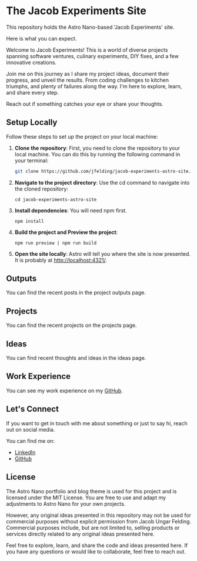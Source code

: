 # The Jacob Experiments Site

This repository holds the Astro Nano-based 'Jacob Experiments' site. 

Here is what you can expect.

Welcome to Jacob Experiments! This is a world of diverse projects spanning software ventures, culinary experiments, DIY fixes, and a few innovative creations.

Join me on this journey as I share my project ideas, document their progress, and unveil the results. From coding challenges to kitchen triumphs, and plenty of failures along the way. I'm here to explore, learn, and share every step.

Reach out if something catches your eye or share your thoughts.

## Setup Locally

Follow these steps to set up the project on your local machine:

1. **Clone the repository**: First, you need to clone the repository to your local machine. You can do this by running the following command in your terminal:
    ```bash
    git clone https://github.com/jfelding/jacob-experiments-astro-site.git
    ```

2. **Navigate to the project directory**: Use the cd command to navigate into the cloned repository:
    ```
    cd jacob-experiments-astro-site
    ```

3. **Install dependencies**: You will need npm first.
    ```
    npm install
    ```
4. **Build the project and Preview the project**: 
    ```
    npm run preview | npm run build
    ```

5. **Open the site locally**: Astro will tell you where the site is now presented. It is probably at 
[http://localhost:4321/](http://localhost:4321/).


## Outputs

You can find the recent posts in the project outputs page.

## Projects

You can find the recent projects on the projects page.

## Ideas

You can find recent thoughts and ideas in the ideas page.

## Work Experience

You can see my work experience on my [GitHub](https://github.com/jfelding).

## Let's Connect

If you want to get in touch with me about something or just to say hi, reach out on social media.

You can find me on:

- [LinkedIn](https://www.linkedin.com/in/jacob-ungar-felding/)
- [GitHub](https://github.com/jfelding)

## License

The Astro Nano portfolio and blog theme is used for this project and is licensed under the MIT License. You are free to use and adapt my adjustments to Astro Nano for your own projects.

However, any original ideas presented in this repository may not be used for commercial purposes without explicit permission from Jacob Ungar Felding. Commercial purposes include, but are not limited to, selling products or services directly related to any original ideas presented here.

Feel free to explore, learn, and share the code and ideas presented here. If you have any questions or would like to collaborate, feel free to reach out.


